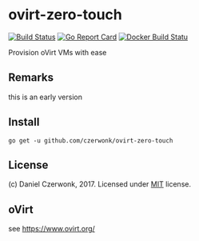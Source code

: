 # ovirt-zero-touch
[![Build Status](https://travis-ci.org/czerwonk/ovirt-zero-touch.svg)](https://travis-ci.org/czerwonk/ovirt-zero-touch)
[![Go Report Card](https://goreportcard.com/badge/github.com/czerwonk/ovirt-zero-touch)](https://goreportcard.com/report/github.com/czerwonk/ovirt-zero-touch)
[![Docker Build Statu](https://img.shields.io/docker/build/czerwonk/ovirt-zero-touch.svg)](https://hub.docker.com/r/czerwonk/ovirt-zero-touch/builds)

Provision oVirt VMs with ease

## Remarks
this is an early version

## Install
```
go get -u github.com/czerwonk/ovirt-zero-touch
```

## License
(c) Daniel Czerwonk, 2017. Licensed under [MIT](LICENSE) license.

## oVirt
see https://www.ovirt.org/
